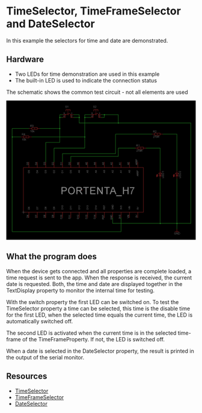 # TimeSelector, TimeFrameSelector and DateSelector

In this example the selectors for time and date are demonstrated.

## Hardware

- Two LEDs for time demonstration are used in this example
- The built-in LED is used to indicate the connection status


The schematic shows the common test circuit - not all elements are used

![Test Circuit](portenta_h7_general_schematic.png)

## What the program does

When the device gets connected and all properties are complete loaded, a time request is sent to the app. When the response is received, the current date is requested. Both, the time and date are displayed together in the TextDisplay property to monitor the internal time for testing.


With the switch property the first LED can be switched on. To test the TimeSelector property a time can be selected, this time is the disable time for the first LED, when the selected time equals the current time, the LED is automatically switched off.


The second LED is activated when the current time is in the selected time-frame of the TimeFrameProperty. If not, the LED is switched off.


When a date is selected in the DateSelector property, the result is printed in the output of the serial monitor.

## Resources

- [TimeSelector](https://api.laroomy.com/p/property-classes.html#laroomyApiRefMIDTimeSel)
- [TimeFrameSelector](https://api.laroomy.com/p/property-classes.html#laroomyApiRefMIDTimeFrameSel)
- [DateSelector](https://api.laroomy.com/p/property-classes.html#laroomyApiRefMIDDateSel)
